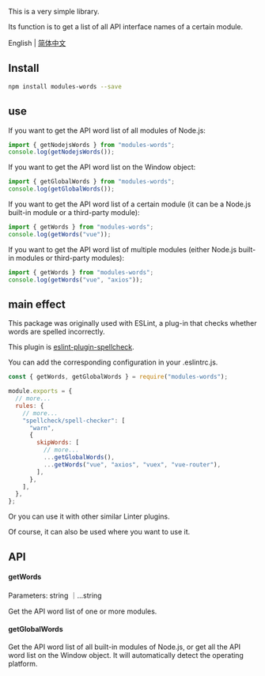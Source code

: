 This is a very simple library.

Its function is to get a list of all API interface names of a certain module.

English | [简体中文](./README.zh-CN.md)

## Install

```bash
npm install modules-words --save
```

## use

If you want to get the API word list of all modules of Node.js:

```js
import { getNodejsWords } from "modules-words";
console.log(getNodejsWords());
```

If you want to get the API word list on the Window object:

```js
import { getGlobalWords } from "modules-words";
console.log(getGlobalWords());
```

If you want to get the API word list of a certain module (it can be a Node.js built-in module or a third-party module):

```js
import { getWords } from "modules-words";
console.log(getWords("vue"));
```

If you want to get the API word list of multiple modules (either Node.js built-in modules or third-party modules):

```js
import { getWords } from "modules-words";
console.log(getWords("vue", "axios"));
```

## main effect

This package was originally used with ESLint, a plug-in that checks whether words are spelled incorrectly.

This plugin is [eslint-plugin-spellcheck](https://www.npmjs.com/package/eslint-plugin-spellcheck).

You can add the corresponding configuration in your .eslintrc.js.

```js
const { getWords, getGlobalWords } = require("modules-words");

module.exports = {
  // more...
  rules: {
    // more...
    "spellcheck/spell-checker": [
      "warn",
      {
        skipWords: [
          // more...
          ...getGlobalWords(),
          ...getWords("vue", "axios", "vuex", "vue-router"),
        ],
      },
    ],
  },
};
```

Or you can use it with other similar Linter plugins.

Of course, it can also be used where you want to use it.

## API

#### getWords

Parameters: string ｜...string

Get the API word list of one or more modules.

#### getGlobalWords

Get the API word list of all built-in modules of Node.js, or get all the API word list on the Window object. It will automatically detect the operating platform.

